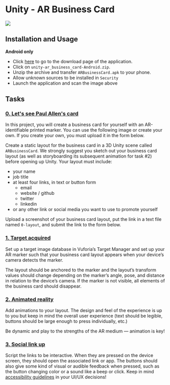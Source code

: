 # Unity - AR Business Card

<img src="https://s3.eu-west-3.amazonaws.com/hbtn.intranet/uploads/medias/2019/1/ffa666d97ab0c121ebb1.png?X-Amz-Algorithm=AWS4-HMAC-SHA256&X-Amz-Credential=AKIA4MYA5JM5DUTZGMZG%2F20230729%2Feu-west-3%2Fs3%2Faws4_request&X-Amz-Date=20230729T123121Z&X-Amz-Expires=86400&X-Amz-SignedHeaders=host&X-Amz-Signature=24596baddc7ad3ed1f765a364c399780b79411382bd8872a8b262b74066cebfe"/>

## Installation and Usage
**Android only**
- Click [here](https://github.com/adut24/holbertonschool-unity/releases/tag/v1.0-Unity-AR-Business-Card) to go to the download page of the application.
- Click on `unity-ar_business_card-Android.zip`.
- Unzip the archive and transfer `ARBusinessCard.apk` to your phone.
- Allow unknown sources to be installed in `Security`
- Launch the application and scan the image above

## Tasks
### [0. Let's see Paul Allen's card](./0-layout)
In this project, you will create a business card for yourself with an AR-identifiable printed marker. You can use the following image or create your own. If you create your own, you must upload it in the form below.

Create a static layout for the business card in a 3D Unity scene called `ARBusinessCard`. We strongly suggest you sketch out your business card layout (as well as storyboarding its subsequent animation for task #2) before opening up Unity. Your layout must include:
- your name
- job title
- at least four links, in text or button form
	- email
	- website / github
	- twitter
	- linkedin
- or any other link or social media you want to use to promote yourself

Upload a screenshot of your business card layout, put the link in a text file named `0-layout`, and submit the link to the form below.

### [1. Target acquired](./Assets/Scenes/ARBusinessCard.unity)
Set up a target image database in Vuforia’s Target Manager and set up your AR marker such that your business card layout appears when your device’s camera detects the marker.

The layout should be anchored to the marker and the layout’s transform values should change depending on the marker’s angle, pose, and distance in relation to the device’s camera. If the marker is not visible, all elements of the business card should disappear.

### [2. Animated reality](./Assets/Scenes/ARBusinessCard.unity)
Add animations to your layout. The design and feel of the experience is up to you but keep in mind the overall user experience (text should be legible, buttons should be large enough to press individually, etc.)

Be dynamic and play to the strengths of the AR medium — animation is key!

### [3. Social link up](./Assets/Scenes/ARBusinessCard.unity)
Script the links to be interactive. When they are pressed on the device screen, they should open the associated link or app. The buttons should also give some kind of visual or audible feedback when pressed, such as the button changing color or a sound like a beep or click. Keep in mind [accessibility guidelines](https://gettecla.com/blogs/news/augmented-reality-and-accessibility) in your UI/UX decisions!
